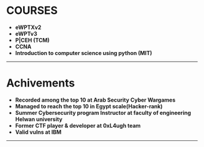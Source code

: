 



# **COURSES**
*   **eWPTXv2**
*   **eWPTv3**
*   **P|CEH (TCM)** 
*   **CCNA** 
*   **Introduction to computer science using python (MIT)**

*****

# **Achivements**
*  **Recorded among the top 10 at Arab Security Cyber Wargames** 
*  **Managed to reach the top 10 in Egypt scale(Hacker-rank)**
*  **Summer Cybersecurity program Instructor at faculty of engineering Helwan university** 
*  **Former CTF player & developer at 0xL4ugh team** 
*  **Valid vulns at IBM** 


---
<script>
	    document.querySelector("title").textContent = "About";
</script>